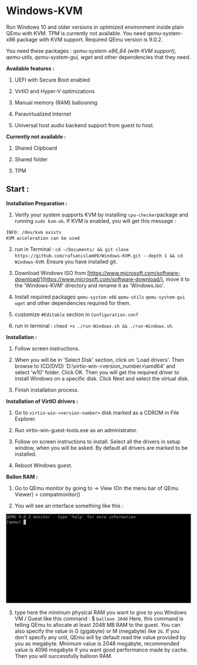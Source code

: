 
# Windows-KVM

Run Windows 10 and older versions in optimized environment inside plain QEmu with KVM. TPM is currently not available. You need qemu-system-x86 package with KVM support. Required QEmu version is 9.0.2.

You need these packages : *qemu-system-x86_64 (with KVM support), qemu-utils, qemu-system-gui, wget* and other dependencies that they need.

**Available features :**

1. UEFI with Secure Boot enabled

2. VirtIO and Hyper-V optimizations

4. Manual memory (RAM) ballooning

5. Paravirtualized Internet

6. Universal host audio backend support from guest to host.

  

**Currently not available :**

1. Shared Clipboard

2. Shared folder

3. TPM

  

## Start :

**Installation Preparation :**

1. Verify your system supports KVM by installing `cpu-checker`package and running `sudo kvm-ok`. If KVM is enabled, you will get this message : 
```
INFO: /dev/kvm exists
KVM acceleration can be used
```

2. run in Terminal : `cd ~/Documents/ && git clone https://github.com/rafsanislam09/Windows-KVM.git --depth 1 && cd Windows-KVM`. Ensure you have installed git.

3. Download Windows ISO from [https://www.microsoft.com/software-download/](https://www.microsoft.com/software-download/), move it to the 'Windows-KVM' directory and rename it as 'Windows.iso'.

4. Install required packages `qemu-system-x86`  `qemu-utils`  `qemu-system-gui`  `wget` and other dependencies required for them.

5. customize `#Editable` section in `Configuration.conf`

6. run in terminal : `chmod +x ./run-Windows.sh && ./run-Windows.sh`.

  

**Installation :**

1. Follow screen instructions.

2. When you will be in 'Select Disk' section, click on 'Load drivers'. Then browse to (CD/DVD) 'D:\virtio-win-<version_number>\amd64\' and select 'w10' folder. Click OK. Then you will get the required driver to install Windows on a specific disk. Click Next and select the virtual disk.

3. Finish installation process.

  

**Installation of VirtIO drivers :**

1. Go to `virtio-win-<version-number>` disk marked as a CDROM in File Explorer.

2. Run virtio-win-guest-tools.exe as an administrator.

3. Follow on screen instructions to install. Select all the drivers in setup window, when you will be asked. By default all drivers are marked to be installed.

4. Reboot Windows guest.

  

**Ballon RAM :**

1. Go to QEmu monitor by going to -> View (On the menu bar of QEmu Viewer) > compatmonitor()

2. You will see an interface something like this :

![QEmu Monitor](images/Screenshot_qemu_monitor.png)

3. type here the minimum physical RAM you want to give to you Windows VM / Guest like this command :
$ `balloon 2048`
Here, this command is telling QEmu to allocate at least 2048 MB RAM to the guest. You can also specify the value in G (gigabyte) or M (megabyte) like `2G`. If you don't specify any unit, QEmu will by default read the value provided by you as megabyte. Minimum value is 2048 megabyte, recommended value is 4096 megabyte if you want good performance made by cache.
Then you will successfully balloon RAM. 
